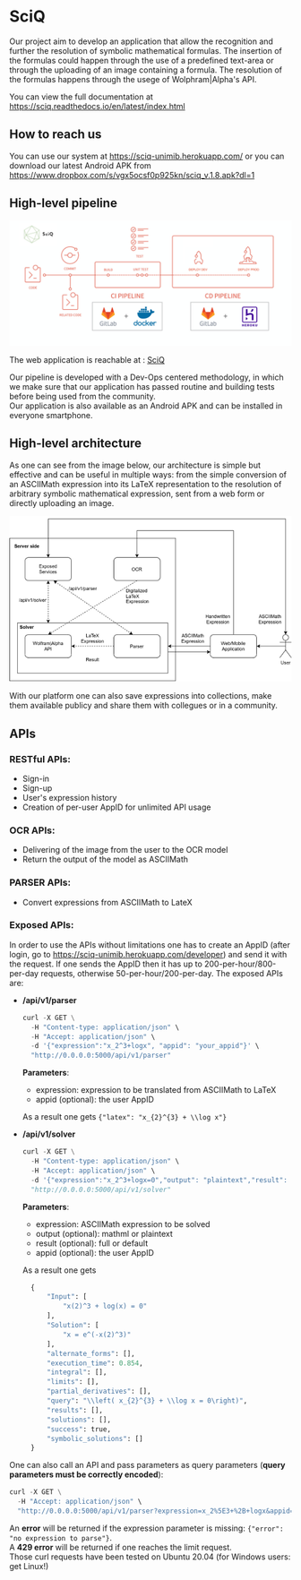 # SciQ

Our project aim to develop an application that allow the recognition and further the resolution of symbolic mathematical formulas.
The insertion of the formulas could happen through the use of a predefined text-area or through the uploading of an image containing a formula.
The resolution of the formulas happens through the usege of Wolphram|Alpha's API.  
  
You can view the full documentation at https://sciq.readthedocs.io/en/latest/index.html

## How to reach us

You can use our system at https://sciq-unimib.herokuapp.com/ or you can download our latest Android APK from https://www.dropbox.com/s/vgx5ocsf0p925kn/sciq_v.1.8.apk?dl=1

## High-level pipeline

<div align="center">
  <img src="docs/source/_static/images/sciq-gitlab-docker-cicd.png">
</div>

The web application is reachable at : [SciQ](https://sciq-unimib.herokuapp.com/)

Our pipeline is developed with a Dev-Ops centered methodology, in which we make sure that our application has passed routine and building tests before being used from the community.  
Our application is also available as an Android APK and can be installed in everyone smartphone.

## High-level architecture

As one can see from the image below, our architecture is simple but effective and can be useful in multiple ways: from the simple conversion of an ASCIIMath expression into its LaTeX representation to the resolution of arbitrary symbolic mathematical expression, sent from a web form or directly uploading an image.

<div align="center">
  <img src="images/sciq.png">
</div>

With our platform one can also save expressions into collections, make them available publicy and share them with collegues or in a community.

## APIs

### RESTful APIs:

* Sign-in
* Sign-up
* User's expression history
* Creation of per-user AppID for unlimited API usage
    
### OCR APIs:

* Delivering of the image from the user to the OCR model
* Return the output of the model as ASCIIMath
    
### PARSER APIs:

* Convert expressions from ASCIIMath to LateX

### Exposed APIs:

In order to use the APIs without limitations one has to create an AppID (after login, go to https://sciq-unimib.herokuapp.com/developer) and send it with the request. If one sends the AppID then it has up to 200-per-hour/800-per-day requests, otherwise 50-per-hour/200-per-day.
The exposed APIs are:

* **/api/v1/parser**
  
  ```python
  curl -X GET \
    -H "Content-type: application/json" \
    -H "Accept: application/json" \
    -d '{"expression":"x_2^3+logx", "appid": "your_appid"}' \
    "http://0.0.0.0:5000/api/v1/parser"
  ```
  **Parameters**:

  * expression: expression to be translated from ASCIIMath to LaTeX
  * appid (optional): the user AppID
  

  As a result one gets `{"latex": "x_{2}^{3} + \\log x"}`

* **/api/v1/solver**
  ```python
  curl -X GET \
    -H "Content-type: application/json" \
    -H "Accept: application/json" \
    -d '{"expression":"x_2^3+logx=0","output": "plaintext","result": "default"}' \  
    "http://0.0.0.0:5000/api/v1/solver"
  ```
  **Parameters**:

  * expression: ASCIIMath expression to be solved
  * output (optional): mathml or plaintext
  * result (optional): full or default
  * appid (optional): the user AppID
  
  As a result one gets
  ```python
    {
        "Input": [
            "x(2)^3 + log(x) = 0"
        ], 
        "Solution": [
            "x = e^(-x(2)^3)"
        ], 
        "alternate_forms": [], 
        "execution_time": 0.854, 
        "integral": [], 
        "limits": [], 
        "partial_derivatives": [], 
        "query": "\\left( x_{2}^{3} + \\log x = 0\right)", 
        "results": [], 
        "solutions": [], 
        "success": true, 
        "symbolic_solutions": []
    }
  ```
  

One can also call an API and pass parameters as query parameters (**query parameters must be correctly encoded**):
  ```python
  curl -X GET \
    -H "Accept: application/json" \
    "http://0.0.0.0:5000/api/v1/parser?expression=x_2%5E3+%2B+logx&appid=your_appid"
  ```

An **error** will be returned if the expression parameter is missing: `{"error": "no expression to parse"}`.  
A **429 error** will be returned if one reaches the limit request.  
Those curl requests have been tested on Ubuntu 20.04 (for Windows users: get Linux!)
    


